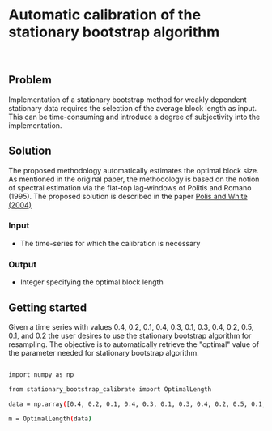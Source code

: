 # Automatic calibration of the stationary bootstrap algorithm
</br>

## Problem

Implementation of a stationary bootstrap method for weakly dependent stationary data requires the selection of the average block length as input. This can be time-consuming and introduce a degree of subjectivity into the implementation.

## Solution

The proposed methodology automatically estimates the optimal block size. As mentioned in the original paper, the methodology is based on the notion of spectral estimation via the flat-top lag-windows of Politis and Romano (1995). The proposed solution is described in the paper [Polis and White (2004)](http://public.econ.duke.edu/~ap172/Politis_White_2004.pdf) 

### Input
- The time-series for which the calibration is necessary

### Output
- Integer specifying the optimal block length

## Getting started
Given a time series with values 0.4, 0.2, 0.1, 0.4, 0.3, 0.1, 0.3, 0.4, 0.2, 0.5, 0.1, and 0.2 the user desires to use the stationary bootstrap algorithm for resampling. The objective is to automatically retrieve the "optimal" value of the parameter needed for stationary bootstrap algorithm. 

```bash

import numpy as np

from stationary_bootstrap_calibrate import OptimalLength

data = np.array([0.4, 0.2, 0.1, 0.4, 0.3, 0.1, 0.3, 0.4, 0.2, 0.5, 0.1, 0.2])

m = OptimalLength(data)
```
